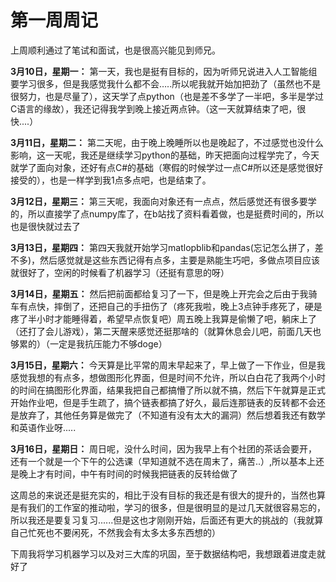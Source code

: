 # 第一周周记

上周顺利通过了笔试和面试，也是很高兴能见到师兄。

**3月10日，星期一：**
第一天，我也是挺有目标的，因为听师兄说进入人工智能组要学习很多，但是我感觉我什么都不会…..所以呢我就开始加把劲了（虽然也不是很努力，也是尽量了），这天学了点python（也是差不多学了一半吧，多半是学过C语言的缘故），我还记得我学到晚上接近两点钟。（这一天就算结束了吧，很快....）

**3月11日，星期二：**
第二天呢，由于晚上晚睡所以也是晚起了，不过感觉也没什么影响，这一天呢，我还是继续学习python的基础，昨天把面向过程学完了，今天就学了面向对象，还好有点C#的基础（寒假的时候学过一点C#所以还是感觉很好接受的），也是一样学到我1点多点吧，也是结束了。

**3月12日，星期三：**
第三天呢，我面向对象还有一点点，然后感觉还有很多要学的，所以直接学了点numpy库了，在b站找了资料看着做，也是挺费时间的，所以也是很快就过去了

**3月13日，星期四：**
第四天我就开始学习matlopblib和pandas(忘记怎么拼了，差不多)，然后感觉就是这些东西记得有点多，主要是熟能生巧吧，多做点项目应该就很好了，空闲的时候看了机器学习（还挺有意思的呀）

**3月14日，星期五：**
然后把前面都给复习了一下，但是晚上开完会之后由于我骑车有点快，摔倒了，还把自己的手扭伤了（疼死我啦，晚上3点钟手疼死了，硬是疼了半小时才能睡得着，希望早点恢复吧）周五晚上我算是偷懒了吧，躺床上了（还打了会儿游戏），第二天醒来感觉还挺那啥的（就算休息会儿吧，前面几天也够累的）（一定是我抗压能力不够doge）

**3月15日，星期六：**
今天算是比平常的周末早起来了，早上做了一下作业，但是我感觉我想的有点多，想做图形化界面，但是时间不允许，所以白白花了我两个小时的时间在搞图形化界面，结果我把自己都搞懵了所以就不搞，然后下午就算是正式开始作业吧，但是手生疏了，搞个链表都搞了好久，最后连那链表的反转都不会还是放弃了，其他任务算是做完了（不知道有没有太大的漏洞）然后想着我还有数学和英语作业呀.....

**3月16日，星期日：**
周日呢，没什么时间，因为我早上有个社团的茶话会要开，还有一个就是一个下午的公选课（早知道就不选在周末了，痛苦..）,所以基本上还是晚上才有时间，中午有时间的时候我把链表的反转给做了

这周总的来说还是挺充实的，相比于没有目标的我还是有很大的提升的，当然也算是有我们的工作室的推动啦，学习的很多，但是很明显的是过几天就很容易忘的，所以我还是要复习复习......但是这也才刚刚开始，后面还有更大的挑战的（我就算自己忙死也不要闲死，不然我会有太多太多东西想的）

下周我将学习机器学习以及对三大库的巩固，至于数据结构吧，我想跟着进度走就好了